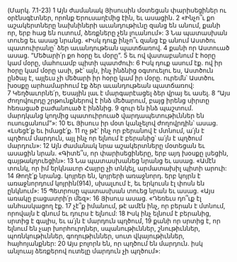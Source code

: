 (Մարկ. 7.1-23)
1 Այն ժամանակ Յիսուսին մօտեցան փարիսեցիներ ու օրէնսգէտներ, որոնք Երուսաղէմից էին, եւ ասացին. 2 «Ինչո՞ւ քո աշակերտները նախնիների աւանդութիւնը զանց են անում, քանի որ, երբ հաց են ուտում, ձեռքները չեն լուանում»: 3 Նա պատասխան տուեց եւ ասաց նրանց. «Իսկ դուք ինչո՞ւ զանց էք անում Աստծու պատուիրանը՝ ձեր աւանդութեան պատճառով. 4 քանի որ Աստուած ասաց. “Մեծարի՛ր քո հօրը եւ մօրը”. 5 եւ ով վատաբանում է հօրը կամ մօրը, մահուամբ պիտի պատժուի: 6 Իսկ դուք ասում էք. ով իր հօրը կամ մօրը ասի, թէ՝ այն, ինչ ինձնից օգտուելու ես, Աստծուն ընծայ է, այլեւս չի մեծարի իր հօրը կամ իր մօրը. ուրեմն՝ Աստծու խօսքը արհամարհում էք ձեր աւանդութեան պատճառով: 7 Կեղծաւորնե՛ր, Եսային լաւ է մարգարէացել ձեր վրայ եւ ասել. 8 “Այս ժողովուրդը շրթունքներով է ինձ մեծարում, բայց իրենց սիրտը հեռացած բաժանուած է ինձնից. 9 զուր են ինձ պաշտում. մարդկանց կողմից պատուիրուած վարդապետութիւններ են ուսուցանում”»:
10 Եւ Յիսուս իր մօտ կանչելով ժողովրդին՝ ասաց. «Լսեցէ՛ք եւ իմացէ՛ք. 11 ոչ թէ՝ ինչ որ բերանով է մտնում, ա՛յն է պղծում մարդուն, այլ ինչ որ ելնում է բերանից՝ ա՛յն է պղծում մարդուն»: 12 Այն ժամանակ նրա աշակերտները մօտեցան եւ ասացին նրան. «Գիտե՞ս, որ փարիսեցիները, երբ այդ խօսքը լսեցին, գայթակղուեցին»: 13 Նա պատասխանեց նրանց եւ ասաց. «Ամէն տունկ, որ իմ երկնաւոր Հայրը չի տնկել, արմատախիլ պիտի արուի: 14 Թողէ՛ք նրանց. կոյրեր են, կոյրերի առաջնորդ. երբ կոյրն է առաջնորդում կոյրին(914), սխալւում է, եւ երկուսն էլ փոսն են ընկնում»: 15 Պետրոսը պատասխան տուեց նրան եւ ասաց. «Այս առակը բացատրի՛ր մեզ»: 16 Յիսուս ասաց. «Դեռեւս դո՞ւք էլ անհասկացող էք. 17 չէ՞ք իմանում, թէ ամէն ինչ, որ բերան է մտնում, որովայն է գնում եւ դուրս է ելնում: 18 Իսկ ինչ ելնում է բերանից, սրտից է գալիս, եւ ա՛յն է մարդուն պղծում, 19 քանի որ սրտից է, որ ելնում են չար խորհուրդներ, սպանութիւններ, շնութիւններ, պոռնկութիւններ, գողութիւններ, սուտ վկայութիւններ, հայհոյանքներ: 20 Այս բոլորն են, որ պղծում են մարդուն. իսկ անլուայ ձեռքերով ուտելը մարդուն չի պղծում»:
